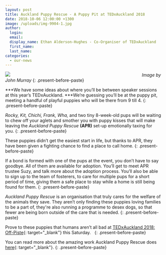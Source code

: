 ```yaml
---
layout: post
title: Auckland Puppy Rescue - A Puppy Pit at TEDxAuckland 2018
date: 2018-10-06 12:00:00 +1300
image: /uploads/img-9904-1.jpg
author:
  login:
  email:
  display_name: Ethan Alderson-Hughes - Co-Organiser of TEDxAuckland
  first_name:
  last_name:
categories:
  - our-news
---
```


![](/uploads/img-9904.jpg)&nbsp; &nbsp; &nbsp; &nbsp; &nbsp; &nbsp; &nbsp; &nbsp; &nbsp; &nbsp; &nbsp; &nbsp; &nbsp; &nbsp; &nbsp; &nbsp; &nbsp; &nbsp; &nbsp; &nbsp; &nbsp; &nbsp; &nbsp; &nbsp; &nbsp; &nbsp; &nbsp; &nbsp; &nbsp; &nbsp; &nbsp; &nbsp; &nbsp; &nbsp; &nbsp; &nbsp; &nbsp; &nbsp; &nbsp; &nbsp; &nbsp; &nbsp; &nbsp; &nbsp; &nbsp; &nbsp; &nbsp; &nbsp; &nbsp; &nbsp; &nbsp; &nbsp; &nbsp; &nbsp;&nbsp;*Image by John Murray*
{: .present-before-paste}

***We have some ideas about where you’ll be between speaker sessions at this year’s TEDxAuckland. ***We’re guessing you’ll be at the puppy pit, meeting a handful of playful puppies who will be there from 9 till 4.
{: .present-before-paste}

*Rocky, Kit, Chichi, Frank, Wha,* and two tiny 8-week-old pups will be waiting to chew off your aglets and smother you with puppy kisses that will make leaving the *Auckland Puppy Rescue* **(APR)** set-up emotionally taxing for you.
{: .present-before-paste}

These puppies didn’t get the easiest start in life, but thanks to APR, they have been given a fighting chance to find a place to call home.
{: .present-before-paste}

If a bond is formed with one of the pups at the event, you don’t have to say goodbye. All of them are available for adoption. You’ll get to meet APR trustee Suzy, and talk more about the adoption process. You’ll also be able to sign up to the team of fosterers, to care for multiple pups for a short period of time, giving them a safe place to stay while a home is still being found for them.
{: .present-before-paste}

*Auckland Puppy Rescue* is an organisation that truly cares for the welfare of the animals they save. They aren’t only finding these puppies loving families to be a part of, they're also running a programme to desex dogs, so that fewer are being born outside of the care that is needed.
{: .present-before-paste}

Prove to these puppies that humans aren’t all bad at&nbsp;[TEDxAuckland 2018: Off-Piste](https://tedxauckland.com/events/2018/){: target="_blank"} this Saturday. &nbsp;
{: .present-before-paste}

You can read more about the amazing work Auckland Puppy Rescue does [here](http://www.aucklandpuppyrescue.com/){: target="_blank"}.
{: .present-before-paste}